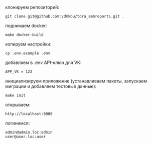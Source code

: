 клонируем репозиторий:
```shell script
git clone git@github.com:vdmkbu/tora_smmreports.git .
```

поднимаем docker:
```shell script
make docker-build
```

копируем настройки:
````shell script
cp .env.example .env
````

добавляем в .env API-ключ для VK:
```
APP_VK = 123
```

инициализируем приложение (устанавливаем пакеты, запускаем миграции и добавляем тестовые данные):
```shell script
make init
```

открываем:
```
http://localhost:8080
```

логинимся:
```
admin@admin.loc:admin
user@user.loc:user
```
